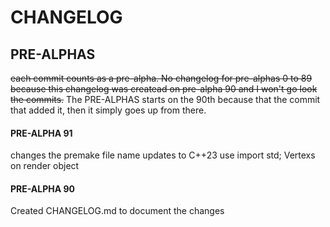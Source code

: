 # CHANGELOG

## PRE-ALPHAS
~~each commit counts as a pre-alpha. No changelog for pre-alphas 0 to 89 because this changelog was createad on pre-alpha 90 and I won't go look the commits.~~
The PRE-ALPHAS starts on the 90th because that the commit that added it, then it simply goes up from there.

#### PRE-ALPHA 91
changes the premake file name
updates to C++23
use import std;
Vertexs on render object

#### PRE-ALPHA 90
Created CHANGELOG.md to document the changes

